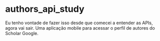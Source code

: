# authors_api_study
Eu tenho vontade de fazer isso desde que comecei a entender as APIs, agora vai sair. Uma aplicação mobile para acessar o perfil de autores do Scholar Google.
